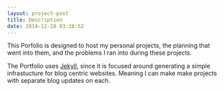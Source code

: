 ```yaml
---
layout: project-post
title: Description
date: 2014-12-18 03:28:52
---
```

This Porfolio is designed to host my personal projects, the planning that went into them, and the problems I ran into during these projects. 

The Portfolio uses [Jekyll](http://jekyllrb.com/), since it is focused around generating a simple infrastucture for blog centric websites. Meaning I can make make projects with separate blog updates on each. 
